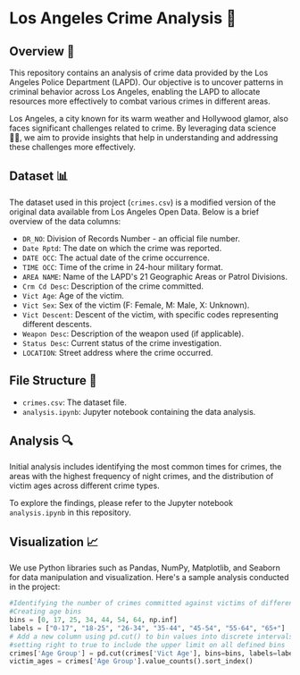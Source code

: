 # Los Angeles Crime Analysis 🚨

## Overview 🌆

This repository contains an analysis of crime data provided by the Los Angeles Police Department (LAPD). Our objective is to uncover patterns in criminal behavior across Los Angeles, enabling the LAPD to allocate resources more effectively to combat various crimes in different areas.

Los Angeles, a city known for its warm weather and Hollywood glamor, also faces significant challenges related to crime. By leveraging data science 🧑‍💻, we aim to provide insights that help in understanding and addressing these challenges more effectively.

## Dataset 📊

The dataset used in this project (`crimes.csv`) is a modified version of the original data available from Los Angeles Open Data. Below is a brief overview of the data columns:

- `DR_NO`: Division of Records Number - an official file number.
- `Date Rptd`: The date on which the crime was reported.
- `DATE OCC`: The actual date of the crime occurrence.
- `TIME OCC`: Time of the crime in 24-hour military format.
- `AREA NAME`: Name of the LAPD's 21 Geographic Areas or Patrol Divisions.
- `Crm Cd Desc`: Description of the crime committed.
- `Vict Age`: Age of the victim.
- `Vict Sex`: Sex of the victim (F: Female, M: Male, X: Unknown).
- `Vict Descent`: Descent of the victim, with specific codes representing different descents.
- `Weapon Desc`: Description of the weapon used (if applicable).
- `Status Desc`: Current status of the crime investigation.
- `LOCATION`: Street address where the crime occurred.

## File Structure 📁

- `crimes.csv`: The dataset file.
- `analysis.ipynb`: Jupyter notebook containing the data analysis.

## Analysis 🔍

Initial analysis includes identifying the most common times for crimes, the areas with the highest frequency of night crimes, and the distribution of victim ages across different crime types.

To explore the findings, please refer to the Jupyter notebook `analysis.ipynb` in this repository.

## Visualization 📈

We use Python libraries such as Pandas, NumPy, Matplotlib, and Seaborn for data manipulation and visualization. Here's a sample analysis conducted in the project:

```python
#Identifying the number of crimes committed against victims of different age groups.
#Creating age bins
bins = [0, 17, 25, 34, 44, 54, 64, np.inf]
labels = ["0-17", "18-25", "26-34", "35-44", "45-54", "55-64", "65+"]
# Add a new column using pd.cut() to bin values into discrete intervals
#setting right to true to include the upper limit on all defined bins
crimes['Age Group'] = pd.cut(crimes['Vict Age'], bins=bins, labels=labels, right=True)
victim_ages = crimes['Age Group'].value_counts().sort_index()

